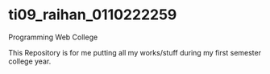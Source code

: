 # ti09_raihan_0110222259
Programming Web College


This Repository is for me putting all my works/stuff during my first semester college year.
